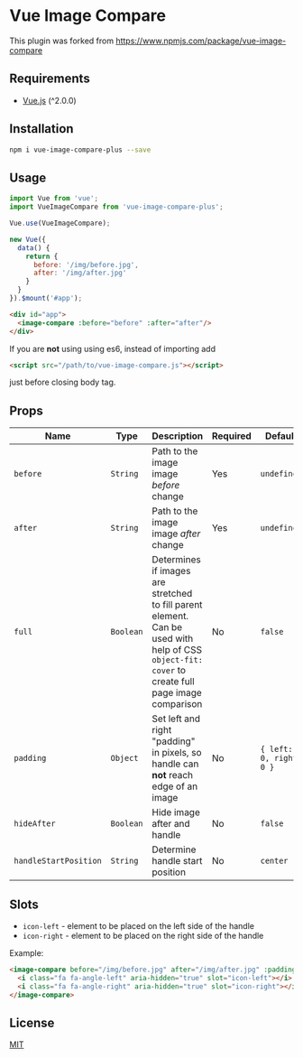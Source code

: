 # Vue Image Compare

This plugin was forked from https://www.npmjs.com/package/vue-image-compare

## Requirements
* [Vue.js](http://vuejs.org/) (^2.0.0)

## Installation

```bash
npm i vue-image-compare-plus --save
```

## Usage

```javascript
import Vue from 'vue';
import VueImageCompare from 'vue-image-compare-plus';

Vue.use(VueImageCompare);

new Vue({
  data() {
    return {
      before: '/img/before.jpg',
      after: '/img/after.jpg'
    }
  }
}).$mount('#app');
```

```html
<div id="app">
  <image-compare :before="before" :after="after"/>
</div>
```

If you are **not** using using es6, instead of importing add 

```html
<script src="/path/to/vue-image-compare.js"></script>
```

just before closing body tag. 

## Props

| Name | Type | Description | Required | Default |
| --- | --- | --- | --- | --- |
| `before` | `String` | Path to the image image *before* change | Yes | `undefined` |
| `after` | `String` | Path to the image image *after* change | Yes | `undefined` |
| `full` | `Boolean` | Determines if images are stretched to fill parent element. Can be used with help of CSS `object-fit: cover` to create full page image comparison | No | `false` |
| `padding` | `Object` | Set left and right "padding" in pixels, so handle can **not** reach edge of an image | No | `{ left: 0, right: 0 }` |
| `hideAfter` | `Boolean` | Hide image after and handle | No | `false` |
| `handleStartPosition` | `String` | Determine handle start position | No | `center` |

## Slots

- `icon-left` - element to be placed on the left side of the handle
- `icon-right` - element to be placed on the right side of the handle

Example: 

```html
<image-compare before="/img/before.jpg" after="/img/after.jpg" :padding="{ left: 50, right: 50 }">
  <i class="fa fa-angle-left" aria-hidden="true" slot="icon-left"></i>
  <i class="fa fa-angle-right" aria-hidden="true" slot="icon-right"></i>
</image-compare>
```

## License

[MIT](/LICENSE)